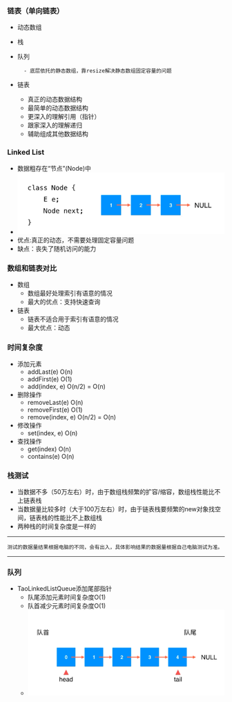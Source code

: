 ### 链表（单向链表）

- 动态数组
- 栈
- 队列

        - 底层依托的静态数组，靠resize解决静态数组固定容量的问题

- 链表  
   - 真正的动态数据结构
   - 最简单的动态数据结构
   - 更深入的理解引用（指针）
   - 跟家深入的理解递归
   - 辅助组成其他数据结构
   
### Linked List
- 数据粗存在“节点”(Node)中
- ![avatar](imgs/TIM截图20180809095156.png)
- 优点:真正的动态，不需要处理固定容量问题
- 缺点：丧失了随机访问的能力

### 数组和链表对比
- 数组
    - 数组最好处理索引有语意的情况
    - 最大的优点：支持快速查询
- 链表
    - 链表不适合用于索引有语意的情况
    - 最大优点：动态    
  
    
### 时间复杂度
- 添加元素
    - addLast(e)    O(n)
    - addFirst(e)   O(1)
    - add(index, e) O(n/2) = O(n)
- 删除操作
    - removeLast(e) O(n)
    - removeFirst(e)    O(1)
    - remove(index, e)  O(n/2) = O(n)
- 修改操作
    - set(index, e) O(n)
- 查找操作
    - get(index)    O(n)
    - contains(e)   O(n)
   
   
### 栈测试
- 当数据不多（50万左右）时，由于数组栈频繁的扩容/缩容，数组栈性能比不上链表栈
- 当数据量比较多时（大于100万左右）时，由于链表栈要频繁的new对象找空间，链表栈的性能比不上数组栈
- 两种栈的时间复杂度是一样的
--- 
    测试的数据量结果根据电脑的不同，会有出入，具体影响结果的数据量根据自己电脑测试为准。
---

### 队列
- TaoLinkedListQueue添加尾部指针
    - 队尾添加元素时间复杂度O(1)
    - 队首减少元素时间复杂度O(1)
    - ![avatar](imgs/TIM截图20180809162033.png)
  